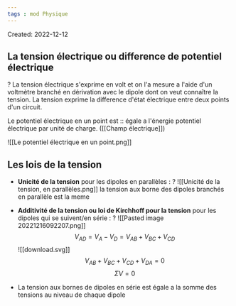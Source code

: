 ```yaml
---
tags : mod Physique
---
```

Created: 2022-12-12 

## La tension électrique ou difference de potentiel électrique
?
La tension électrique s'exprime en volt et on l'a mesure a l'aide d'un voltmètre branché en dérivation avec le dipole dont on veut connaître la tension. La tension exprime la difference d'état électrique entre deux points d'un circuit. 
<!--SR:!2023-11-25,43,130-->

Le potentiel électrique en un point est :: égale a l'énergie potentiel électrique par unité de charge. ([[Champ électrique]])
<!--SR:!2023-10-01,24,130-->

![[Le potentiel électrique en un point.png]]

## Les lois de la tension
- **Unicité de la tension** pour les dipoles en parallèles :
?
 ![[Unicité de la tension, en parallèles.png]]
 la tension aux borne des dipoles branchés en parallèle est la meme
<!--SR:!2023-10-22,45,256-->

- **Additivité de la tension ou loi de Kirchhoff pour la tension**  pour les dipoles qui se suivent/en série :
?
 ![[Pasted image 20221216092207.png]]
$$V_{AD}=V_{A}-V_{D}=V_{AB}+V_{BC}+V_{CD}$$
![[download.svg]]
 $$V_{AB}+V_{BC}+V_{CD}+V_{DA}=0$$$$\Sigma V=0$$
<!--SR:!2023-11-28,12,176-->

- La tension aux bornes de dipoles en série est égale a la somme des tensions au niveau de chaque dipole

